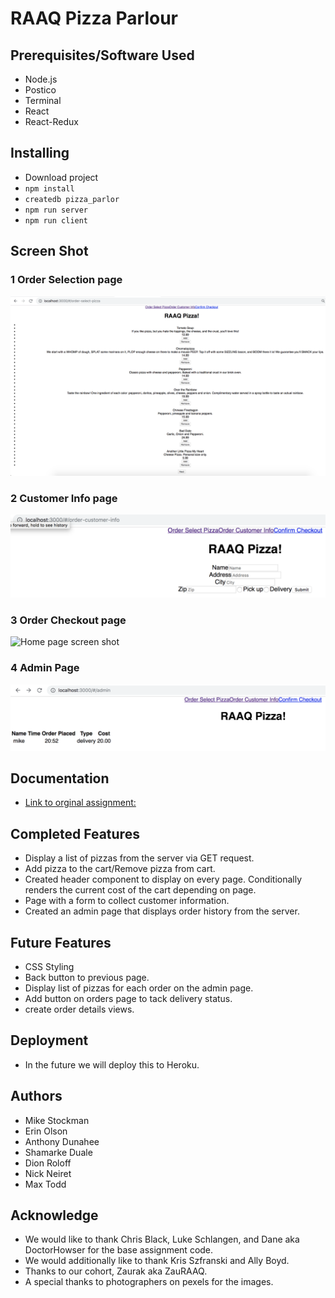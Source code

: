 # RAAQ Pizza Parlour


## Prerequisites/Software Used

- Node.js
- Postico
- Terminal
- React
- React-Redux


## Installing

- Download project
- `npm install`
- `createdb pizza_parlor`
- `npm run server`
- `npm run client`


## Screen Shot

### 1 Order Selection page
![Home page screen shot](wireframes/Order_Select.png)

### 2 Customer Info page
![Home page screen shot](wireframes/Order_Customer_Info.png)

### 3 Order Checkout page
![Home page screen shot](wireframes/Order_Checkout.png)

### 4 Admin Page
![Home page screen shot](wireframes/Admin_Page.png)


## Documentation

- [Link to orginal assignment:](https://github.com/PrimeAcademy/redux-pizza-parlor)


## Completed Features

- Display a list of pizzas from the server via GET request.
- Add pizza to the cart/Remove pizza from cart.
- Created header component to display on every page. Conditionally renders the current cost of the cart depending on page.
- Page with a form to collect customer information.
- Created an admin page that displays order history from the server.


## Future Features

- CSS Styling
- Back button to previous page.
- Display list of pizzas for each order on the admin page.
- Add button on orders page to tack delivery status.
- create order details views.


## Deployment

- In the future we will deploy this to Heroku.


## Authors

- Mike Stockman
- Erin Olson
- Anthony Dunahee
- Shamarke Duale
- Dion Roloff
- Nick Neiret
- Max Todd


## Acknowledge 

- We would like to thank Chris Black, Luke Schlangen, and Dane aka DoctorHowser for the base assignment code.
- We would additionally like to thank Kris Szfranski and Ally Boyd.
- Thanks to our cohort, Zaurak aka ZauRAAQ.
- A special thanks to photographers on pexels for the images.

